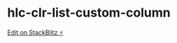 # hlc-clr-list-custom-column

[Edit on StackBlitz ⚡️](https://stackblitz.com/edit/hlc-clr-list-custom-column)